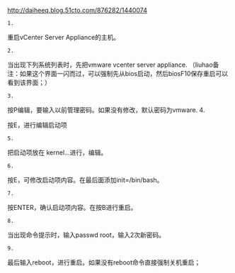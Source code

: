 http://daiheeq.blog.51cto.com/876282/1440074




	1. 
重启vCenter Server Appliance的主机。


	2. 
当出现下列系统列表时，先把vmware vcenter server appliance.
（liuhao备注：如果这个界面一闪而过，可以强制先从bios启动，然后biosF10保存重启可以看到该界面；）




	3. 
按P编辑，要输入以前管理密码。如果没有修改，默认密码为vmware.
	4. 

按E，进行编辑启动项




	5. 

把启动项放在 kernel...进行，编辑。


	6. 

按E，可修改启动项内容。在最后面添加init=/bin/bash。


	7. 
按ENTER，确认启动项内容。在按B进行重启。

	8. 
当出现命令提示时，输入passwd root，输入2次新密码。

	9. 
最后输入reboot，进行重启。如果没有reboot命令直接强制关机重启；


